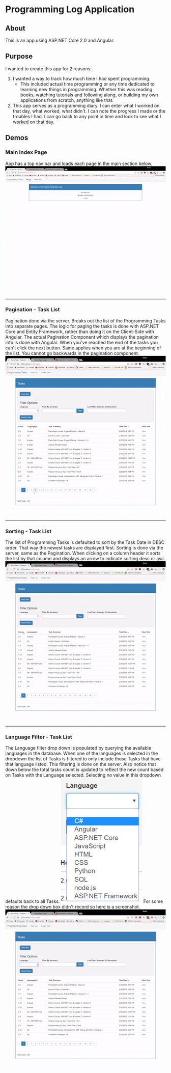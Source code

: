 # Programming Log Application

## About
This is an app using ASP.NET Core 2.0 and Angular.

## Purpose
I wanted to create this app for 2 reasons:
1. I wanted a way to track how much time I had spent programming.
    * This included actual time programming or any time dedicated to learning new things in programming.
    Whether this was reading books, watching tutorials and following along, or building my own applications from scratch, anything like that.
2. This app serves as a programming diary. I can enter what I worked on that day, what worked, what didn't. I can note the progress I made or the troubles I had.
I can go back to any point in time and look to see what I worked on that day.


## Demos
### Main Index Page

App has a top nav bar and loads each page in the main section below.
![alt text](https://github.com/bradonf333/ProgrammingLog_ASP.NETCore/blob/master/Demos/NavBarDemo.gif "Main Index")

---

### Pagination - Task List

Pagination done via the server. Breaks out the list of the Programming Tasks into separate pages. The logic for paging the tasks is done with ASP.NET Core and Entity Framework, rather than doing it on the Client-Side with Angular. The actual Pagination Component which displays the pagination info is done with Angular. When you've reached the end of the tasks you can't click the next button. Same applies when you are at the beginning of the list. You cannot go backwards in the pagination component.
![alt text](https://github.com/bradonf333/ProgrammingLog_ASP.NETCore/blob/master/Demos/Pagination.gif "Task List - Pagination")

---

### Sorting - Task List
The list of Programming Tasks is defaulted to sort by the Task Date in DESC order. That way the newest tasks are displayed first. Sorting is done via the server, same as the Pagination. When clicking on a column header it sorts the list by that column and displays an arrow to indicate sorting desc or asc.
![alt text](https://github.com/bradonf333/ProgrammingLog_ASP.NETCore/blob/master/Demos/Sorting.gif "Task List - Sorting")


---

### Language Filter - Task List
The Language filter drop down is populated by querying the available languages in the database. When one of the languages is selected in the dropdown the list of Tasks is filtered to only include those Tasks that have that language listed. This filtering is done on the server. Also notice that down below the total tasks count is updated to reflect the new count based on Tasks with the Language selected. Selecting no value in this dropdown defaults back to all Tasks.
![alt text](https://github.com/bradonf333/ProgrammingLog_ASP.NETCore/blob/master/Demos/LanguageFilterDropDown.PNG "Task List - LanguageSort PNG")
For some reason the drop down box didn't record so here is a screenshot.
![alt text](https://github.com/bradonf333/ProgrammingLog_ASP.NETCore/blob/master/Demos/LangaugeFilter.gif "Task List - LanguageSort")

